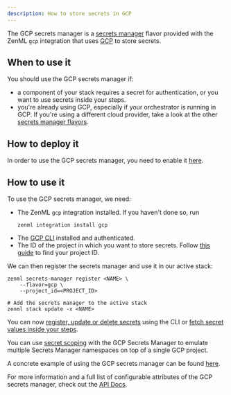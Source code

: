 ```yaml
---
description: How to store secrets in GCP
---
```


The GCP secrets manager is a [secrets manager](./secrets-managers.md) flavor 
provided with the ZenML `gcp` integration that uses [GCP](https://cloud.google.com/secret-manager)
to store secrets.

## When to use it

You should use the GCP secrets manager if:
* a component of your stack requires a secret for authentication, or you want 
to use secrets inside your steps.
* you're already using GCP, especially if your orchestrator is running in GCP.
If you're using a different cloud provider, take a look at the other 
[secrets manager flavors](./secrets-managers.md#secrets-manager-flavors).

## How to deploy it

In order to use the GCP secrets manager, you need to enable it
[here](https://console.cloud.google.com/marketplace/product/google/secretmanager.googleapis.com).

## How to use it

To use the GCP secrets manager, we need:
* The ZenML `gcp` integration installed. If you haven't done so, run 
    ```shell
    zenml integration install gcp
    ```
* The [GCP CLI](https://cloud.google.com/sdk/docs/install) installed and 
authenticated.
* The ID of the project in which you want to store secrets. Follow
[this guide](https://support.google.com/googleapi/answer/7014113?hl=en) 
to find your project ID.

We can then register the secrets manager and use it in our active stack:
```shell
zenml secrets-manager register <NAME> \
    --flavor=gcp \
    --project_id=<PROJECT_ID>

# Add the secrets manager to the active stack
zenml stack update -x <NAME>
```

You can now [register, update or delete secrets](./secrets-managers.md#in-the-cli) 
using the CLI or [fetch secret values inside your steps](./secrets-managers.md#in-a-zenml-step).

You can use [secret scoping](./secrets-managers.md#secret-scopes) with the GCP
Secrets Manager to emulate multiple Secrets Manager namespaces on top of a
single GCP project. 

A concrete example of using the GCP secrets manager can be found 
[here](https://github.com/zenml-io/zenml/tree/main/examples/cloud_secrets_manager).

For more information and a full list of configurable attributes of the GCP 
secrets manager, check out the [API Docs](https://apidocs.zenml.io/latest/api_docs/integration_code_docs/integrations-gcp/#zenml.integrations.gcp.secrets_manager.gcp_secrets_manager.GCPSecretsManager).
